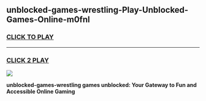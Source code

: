 
## unblocked-games-wrestling-Play-Unblocked-Games-Online-m0fnl
<h3>
<a href="https://premium76.site?title=unblocked-games-wrestling&ref=24A">CLICK TO PLAY</a></h3>
<hr>

<h3>
<a href="https://premium76.site?title=unblocked-games-wrestling&ref=24A">CLICK 2 PLAY</a>
  
</h3>

<a href="https://premium76.site?title=unblocked-games-wrestling&ref=24A"><img src="https://clearcache.store/games.png"></a>


**unblocked-games-wrestling games unblocked: Your Gateway to Fun and Accessible Online Gaming**
